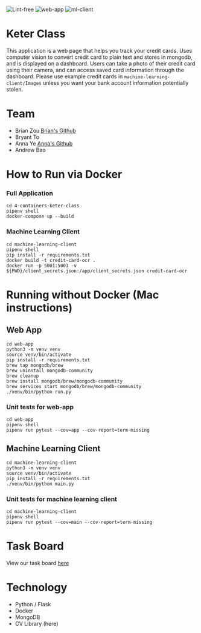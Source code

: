 ![Lint-free](https://github.com/nyu-software-engineering/containerized-app-exercise/actions/workflows/lint.yml/badge.svg)
![web-app](https://github.com/software-students-spring2025/4-containers-keter-class/actions/workflows/web-app-build.yml/badge.svg?event=pull_request)
![ml-client](https://github.com/software-students-spring2025/4-containers-keter-class/actions/workflows/ml-client-build.yml/badge.svg?event=pull_request)


# Keter Class
This application is a web page that helps you track your credit cards. Uses computer vision to convert credit card to plain text and stores in mongodb, and is displayed on a dashboard. Users can take a photo of their credit card using their camera, and can access saved card information through the dashboard. Please use example credit cards in `machine-learning-client/Images` unless you want your bank account information potentially stolen.

# Team
* Brian Zou [Brian's Github](https://github.com/brianzou03)
* Bryant To
* Anna Ye [Anna's Github](https://github.com/AnnaTheYe)
* Andrew Bao

# How to Run via Docker
### Full Application
```
cd 4-containers-keter-class
pipenv shell
docker-compose up --build
```

### Machine Learning Client
```
cd machine-learning-client
pipenv shell
pip install -r requirements.txt
docker build -t credit-card-ocr .
docker run -p 5001:5001 -v ${PWD}/client_secrets.json:/app/client_secrets.json credit-card-ocr
```

# Running without Docker (Mac instructions)
## Web App
```
cd web-app
python3 -m venv venv
source venv/bin/activate 
pip install -r requirements.txt
brew tap mongodb/brew
brew uninstall mongodb-community
brew cleanup
brew install mongodb/brew/mongodb-community
brew services start mongodb/brew/mongodb-community
./venv/bin/python run.py
```

### Unit tests for web-app
```
cd web-app
pipenv shell
pipenv run pytest --cov=app --cov-report=term-missing
```

## Machine Learning Client
```
cd machine-learning-client
python3 -m venv venv
source venv/bin/activate 
pip install -r requirements.txt
./venv/bin/python main.py

```


### Unit tests for machine learning client
```
cd machine-learning-client
pipenv shell
pipenv run pytest --cov=main --cov-report=term-missing
```

# Task Board
View our task board [here](https://github.com/orgs/software-students-spring2025/projects/171)

# Technology
* Python / Flask
* Docker
* MongoDB
* CV Library (here)

